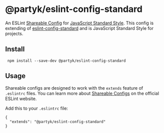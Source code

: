 # @partyk/eslint-config-standard

An ESLint [Shareable Config](https://eslint.org/docs/developer-guide/shareable-configs) for [JavaScript Standard Style](http://standardjs.com/). This config is extending of [eslint-config-standard](https://github.com/standard/eslint-config-standard) and is JavaScript Standard Style for projects.

## Install

```
 npm install --save-dev @partyk/eslint-config-standard
```
 
## Usage

Shareable configs are designed to work with the `extends` feature of `.eslintrc` files.
You can learn more about
[Shareable Configs](http://eslint.org/docs/developer-guide/shareable-configs) on the
official ESLint website.

Add this to your `.eslintrc` file:

```
{
  "extends": "@partyk/eslint-config-standard"
}
```
